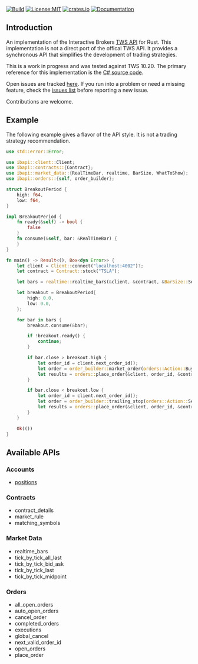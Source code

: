 [![Build](https://github.com/wboayue/rust-ibapi/workflows/ci/badge.svg)](https://github.com/wboayue/rust-ibapi/actions/workflows/ci.yml)
[![License:MIT](https://img.shields.io/badge/License-MIT-blue.svg)](https://opensource.org/licenses/MIT)
[![crates.io](https://img.shields.io/crates/v/twsapi.svg)](https://crates.io/crates/ibapi)
[![Documentation](https://img.shields.io/badge/Documentation-green.svg)](https://docs.rs/ibapi/0.1.0/ibapi)

## Introduction

An implementation of the Interactive Brokers [TWS API](https://interactivebrokers.github.io/tws-api/introduction.html) for Rust.
This implementation is not a direct port of the offical TWS API.
It provides a synchronous API that simplifies the development of trading strategies.

This is a work in progress and was tested against TWS 10.20. The primary reference for this implementation is the [C# source code](https://github.com/InteractiveBrokers/tws-api-public).

Open issues are tracked [here](https://github.com/wboayue/rust-ibapi/issues). 
If you run into a problem or need a missing feature, check the [issues list](https://github.com/wboayue/rust-ibapi/issues) before reporting a new issue.

Contributions are welcome.

## Example

The following example gives a flavor of the API style. It is not a trading strategy recommendation.

```rust
use std::error::Error;

use ibapi::client::Client;
use ibapi::contracts::{Contract};
use ibapi::market_data::{RealTimeBar, realtime, BarSize, WhatToShow};
use ibapi::orders::{self, order_builder};

struct BreakoutPeriod {
    high: f64,
    low: f64,
}

impl BreakoutPeriod {
    fn ready(&self) -> bool {
        false
    }
    fn consume(&self, bar: &RealTimeBar) {
    }
}

fn main() -> Result<(), Box<dyn Error>> {
    let client = Client::connect("localhost:4002")?;
    let contract = Contract::stock("TSLA");

    let bars = realtime::realtime_bars(&client, &contract, &BarSize::Secs5, &WhatToShow::Trades, false)?;

    let breakout = BreakoutPeriod{
        high: 0.0,
        low: 0.0,
    };

    for bar in bars {
        breakout.consume(&bar);

        if !breakout.ready() {
            continue;
        }

        if bar.close > breakout.high {
            let order_id = client.next_order_id();
            let order = order_builder::market_order(orders::Action::Buy, 100.0);
            let results = orders::place_order(&client, order_id, &contract, &order)?;
        }

        if bar.close < breakout.low {
            let order_id = client.next_order_id();
            let order = order_builder::trailing_stop(orders::Action::Sell, 100.0, 0.3, bar.close);
            let results = orders::place_order(&client, order_id, &contract, &order)?;
        }
    }

    Ok(())
}
```

## Available APIs

### Accounts

* [positions](https://docs.rs/ibapi/0.1.0/ibapi/struct.Client.html#method.positions)

### Contracts

* contract_details
* market_rule
* matching_symbols

### Market Data

* realtime_bars
* tick_by_tick_all_last
* tick_by_tick_bid_ask
* tick_by_tick_last
* tick_by_tick_midpoint

### Orders

* all_open_orders
* auto_open_orders
* cancel_order
* completed_orders
* executions
* global_cancel
* next_valid_order_id
* open_orders
* place_order
